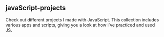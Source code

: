 ## javaScript-projects

Check out different projects I made with JavaScript. This collection includes various apps and scripts, giving you a look at how I've practiced and used JS.
